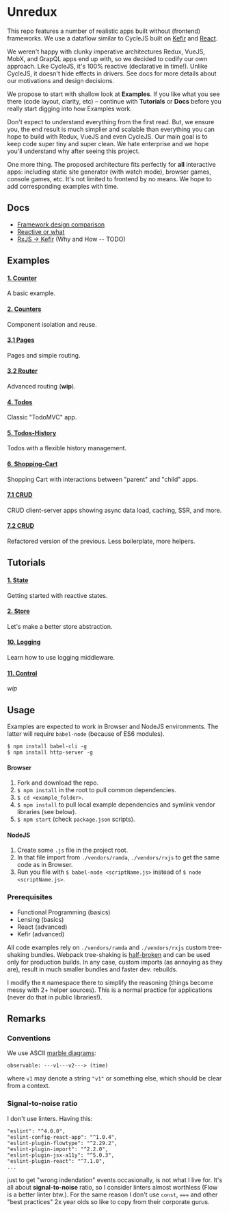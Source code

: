 # Unredux

This repo features a number of realistic apps built without (frontend) frameworks. We use a dataflow
similar to CycleJS built on [Kefir](https://kefirjs.github.io) and [React](https://facebook.github.io/react/).

We weren't happy with clunky imperative architectures Redux, VueJS, MobX, and GrapQL apps end up with,
so we decided to codify our own approach. Like CycleJS, it's 100% reactive (declarative in time!).
Unlike CycleJS, it doesn't hide effects in drivers. See docs for more details about our motivations
and design decisions.

We propose to start with shallow look at **Examples**. If you like what you see there (code layout,
clarity, etc) – continue with **Tutorials** or **Docs** before you really start digging into how
Examples work.

Don't expect to understand everything from the first read. But, we ensure you, the end result is much
simplier and scalable than everything you can hope to build with Redux, VueJS and even CycleJS.
Our main goal is to keep code super tiny and super clean. We hate enterprise and we hope you'll understand
why after seeing this project.

One more thing. The proposed architecture fits perfectly for **all** interactive apps:
including static site generator (with watch mode), browser games, console games, etc.
It's not limited to frontend by no means. We hope to add corresponding examples with time.

## Docs

* [Framework design comparison](./docs/frameworks.md)
* [Reactive or what](./docs/reactive-or-what.md)
* [RxJS &rarr; Kefir](./docs/) (Why and How -- TODO)

## Examples

#### [1. Counter](./examples/1.counter)

A basic example.

#### [2. Counters](./examples/2.counters)

Component isolation and reuse.

#### [3.1 Pages](./examples/3.1.pages)

Pages and simple routing.

#### [3.2 Router](./examples/3.2.router)

Advanced routing (**wip**).

#### [4. Todos](./examples/4.todos)

Classic "TodoMVC" app.

#### [5. Todos-History](./examples/5.todos-history)

Todos with a flexible history management.

#### [6. Shopping-Cart](./examples/6.shopping-cart)

Shopping Cart with interactions between "parent" and "child" apps.

#### [7.1 CRUD](./examples/7.1.crud)

CRUD client-server apps showing async data load, caching, SSR, and more.

#### [7.2 CRUD](./examples/7.2.crud)

Refactored version of the previous. Less boilerplate, more helpers.

## Tutorials

#### [1. State](./tutorials/1.state)

Getting started with reactive states.

#### [2. Store](./tutorials/2.store)

Let's make a better store abstraction.

#### [10. Logging](./tutorials/10.log)

Learn how to use logging middleware.

#### [11. Control](./tutorials/11.control)

*wip*

## Usage

Examples are expected to work in Browser and NodeJS environments. The latter will require `babel-node`
(because of ES6 modules).

```
$ npm install babel-cli -g
$ npm install http-server -g
```

#### Browser

1. Fork and download the repo.
2. `$ npm install` in the root to pull common dependencies.
3. `$ cd <example_folder>`.
4. `$ npm install` to pull local example dependencies and symlink vendor libraries (see below).
5. `$ npm start` (check `package.json` scripts).

#### NodeJS

1. Create some `.js` file in the project root.
2. In that file import from `./vendors/ramda`, `./vendors/rxjs` to get the same code as in Browser.
3. Run you file with `$ babel-node <scriptName.js>` instead of `$ node <scriptName.js>`.

### Prerequisites

* Functional Programming (basics)
* Lensing (basics)
* React (advanced)
* Kefir (advanced)

All code examples rely on `./vendors/ramda` and `./vendors/rxjs` custom tree-shaking bundles.
Webpack tree-shaking is [half-broken](https://github.com/scabbiaza/ramda-webpack-tree-shaking-examples)
and can be used only for production builds. In any case, custom imports (as annoying as they are),
result in much smaller bundles and faster dev. rebuilds.

I modify the `R` namespace there to simplify the reasoning (things become messy with 2+ helper sources).
This is a normal practice for applications (never do that in public libraries!).

## Remarks

### Conventions

We use ASCII [marble diagrams](http://rxmarbles.com/):

```
observable: ---v1---v2---> (time)
```

where `v1` may denote a string `"v1"` or something else, which should be clear from a context.

### Signal-to-noise ratio

I don't use linters. Having this:

```
"eslint": "^4.0.0",
"eslint-config-react-app": "^1.0.4",
"eslint-plugin-flowtype": "^2.29.2",
"eslint-plugin-import": "^2.2.0",
"eslint-plugin-jsx-a11y": "^5.0.3",
"eslint-plugin-react": "^7.1.0",
...
```

just to get "wrong indendation" events occasionally, is not what I live for. It's all about
**signal-to-noise** ratio, so I consider linters almost worthless (Flow is a better linter btw.).
For the same reason I don't use `const`, `===` and other "best practices" 2x year olds so like to
copy from their corporate gurus.
